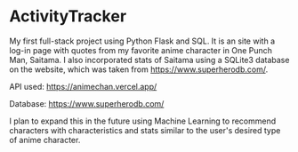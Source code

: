 # ActivityTracker
My first full-stack project using Python Flask and SQL. It is an site with a log-in page with quotes from my favorite anime character in One Punch Man, Saitama. I also incorporated stats of Saitama using a SQLite3 database on the website, which was taken from https://www.superherodb.com/.


API used: https://animechan.vercel.app/

Database: https://www.superherodb.com/

I plan to expand this in the future using Machine Learning to recommend characters with characteristics and stats similar to the user's desired type of anime character. 
